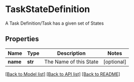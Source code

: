 # TaskStateDefinition

A Task Definition/Task has a given set of States

## Properties
Name | Type | Description | Notes
------------ | ------------- | ------------- | -------------
**name** | **str** | The Name of this State | [optional] 

[[Back to Model list]](../README.md#documentation-for-models) [[Back to API list]](../README.md#documentation-for-api-endpoints) [[Back to README]](../README.md)


